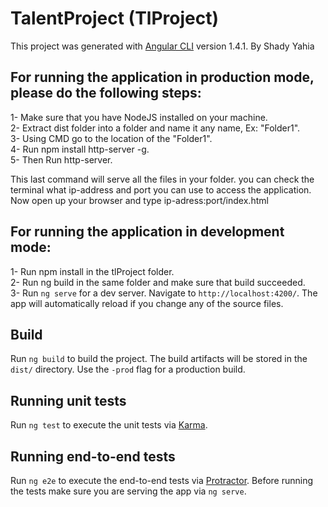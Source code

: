 # TalentProject (TlProject)

This project was generated with [Angular CLI](https://github.com/angular/angular-cli) version 1.4.1. 
By Shady Yahia

## For running the application in production mode, please do the following steps:

1- Make sure that you have NodeJS installed on your machine.<br /> 
2- Extract dist folder into a folder and name it any name, Ex: "Folder1". <br />
3- Using CMD go to the location of the "Folder1". <br />
4- Run  npm install http-server -g. <br />
5- Then Run http-server. <br />

This last command will serve all the files in your folder. you can check the terminal what ip-address and port you can use to access the application. Now open up your browser and type ip-adress:port/index.html

## For running the application in development mode:
1- Run npm install in the tlProject folder.<br />
2- Run ng build in the same folder and make sure that build succeeded.<br />
3- Run `ng serve` for a dev server. Navigate to `http://localhost:4200/`. The app will automatically reload if you change any of the source files.<br />

## Build

Run `ng build` to build the project. The build artifacts will be stored in the `dist/` directory. Use the `-prod` flag for a production build.

## Running unit tests

Run `ng test` to execute the unit tests via [Karma](https://karma-runner.github.io).

## Running end-to-end tests

Run `ng e2e` to execute the end-to-end tests via [Protractor](http://www.protractortest.org/).
Before running the tests make sure you are serving the app via `ng serve`.

